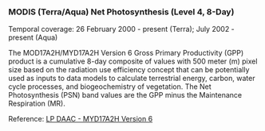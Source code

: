 ### MODIS (Terra/Aqua) Net Photosynthesis (Level 4, 8-Day)
Temporal coverage: 26 February 2000 - present (Terra); July 2002 - present (Aqua)

The MOD17A2H/MYD17A2H Version 6 Gross Primary Productivity (GPP) product is a cumulative 8-day composite of values with 500 meter (m) pixel size based on the radiation use efficiency concept that can be potentially used as inputs to data models to calculate terrestrial energy, carbon, water cycle processes, and biogeochemistry of vegetation. The Net Photosynthesis (PSN) band values are the GPP minus the Maintenance Respiration (MR).

Reference: [LP DAAC - MYD17A2H Version 6](https://doi.org/10.5067/MODIS/MYD17A2H.006)
